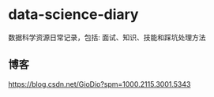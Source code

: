 # data-science-diary
数据科学资源日常记录，包括: 面试、知识、技能和踩坑处理方法
## 博客
https://blog.csdn.net/GioDio?spm=1000.2115.3001.5343
